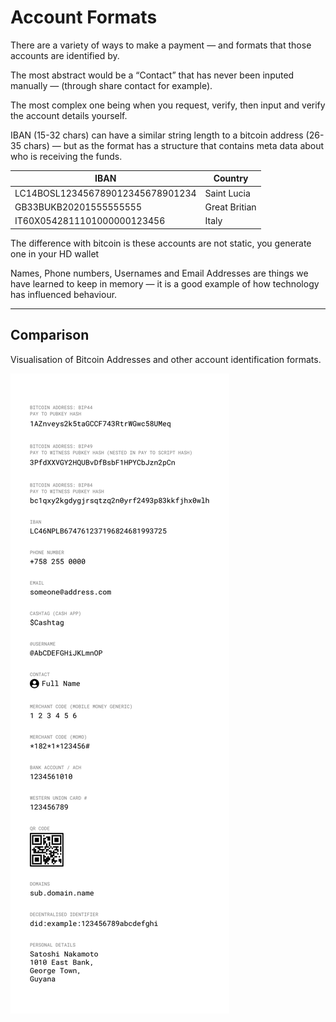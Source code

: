 # Account Formats

There are a variety of ways to make a payment — and formats that those accounts are identified by.

The most abstract would be a “Contact” that has never been inputed manually — (through share contact for example).

The most complex one being when you request, verify, then input and verify the account details yourself.

IBAN (15-32 chars) can have a similar string length to a bitcoin address (26-35 chars) — but as the format has a structure that contains meta data about who is receiving the funds.

| IBAN                             | Country       |
| -------------------------------- | ------------- |
| LC14BOSL123456789012345678901234 | Saint Lucia   |
| GB33BUKB20201555555555           | Great Britian |
| IT60X0542811101000000123456      | Italy         |

The difference with bitcoin is these accounts are not static, you generate one in your HD wallet

Names, Phone numbers, Usernames and Email Addresses are things we have learned to keep in memory — it is a good example of how technology has influenced behaviour.

---

## Comparison

Visualisation of Bitcoin Addresses and other account identification formats.

![global-accounts-formats](assets/img/global-accounts-formats.svg)